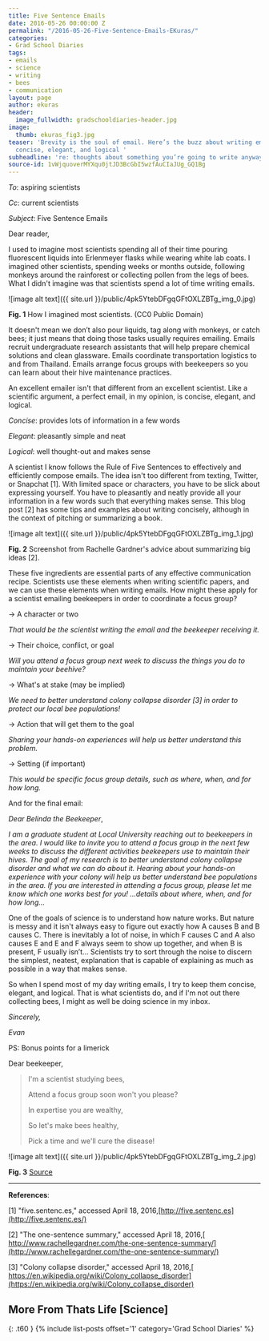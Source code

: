 ```yaml
---
title: Five Sentence Emails
date: 2016-05-26 00:00:00 Z
permalink: "/2016-05-26-Five-Sentence-Emails-EKuras/"
categories:
- Grad School Diaries
tags:
- emails
- science
- writing
- bees
- communication
layout: page
author: ekuras
header:
  image_fullwidth: gradschooldiaries-header.jpg
image:
  thumb: ekuras_fig3.jpg
teaser: 'Brevity is the soul of email. Here’s the buzz about writing emails that are
  concise, elegant, and logical '
subheadline: 're: thoughts about something you’re going to write anyway…'
source-id: 1vWjquoverMYXqu0jtJD3BcGbI5wzfAuCIaJUg_GQ1Bg
---
```


*To*: aspiring scientists

*Cc*: current scientists

*Subject*: Five Sentence Emails

 

Dear reader,

 

I used to imagine most scientists spending all of their time pouring fluorescent liquids into Erlenmeyer flasks while wearing white lab coats. I imagined other scientists, spending weeks or months outside, following monkeys around the rainforest or collecting pollen from the legs of bees. What I didn't imagine was that scientists spend a lot of time writing emails.

 

![image alt text]({{ site.url }}/public/4pk5YtebDFgqGFtOXLZBTg_img_0.jpg)

**Fig. 1** How I imagined most scientists. (CC0 Public Domain)

 

It doesn't mean we don’t also pour liquids, tag along with monkeys, or catch bees; it just means that doing those tasks usually requires emailing. Emails recruit undergraduate research assistants that will help prepare chemical solutions and clean glassware. Emails coordinate transportation logistics to and from Thailand. Emails arrange focus groups with beekeepers so you can learn about their hive maintenance practices.

 

An excellent emailer isn't that different from an excellent scientist. Like a scientific argument, a perfect email, in my opinion, is concise, elegant, and logical.

 

*Concise*: provides lots of information in a few words

*Elegant*: pleasantly simple and neat

*Logical*: well thought-out and makes sense

 

A scientist I know follows the Rule of Five Sentences to effectively and efficiently compose emails. The idea isn't too different from texting, Twitter, or Snapchat [1]. With limited space or characters, you have to be slick about expressing yourself. You have to pleasantly and neatly provide all your information in a few words such that everything makes sense. This blog post [2] has some tips and examples about writing concisely, although in the context of pitching or summarizing a book.

 

![image alt text]({{ site.url }}/public/4pk5YtebDFgqGFtOXLZBTg_img_1.jpg)

**Fig. 2** Screenshot from Rachelle Gardner's advice about summarizing big ideas [2].

 

These five ingredients are essential parts of any effective communication recipe. Scientists use these elements when writing scientific papers, and we can use these elements when writing emails. How might these apply for a scientist emailing beekeepers in order to coordinate a focus group?

 

→ A character or two

*That would be the scientist writing the email and the beekeeper receiving it.*

→ Their choice, conflict, or goal

*Will you attend a focus group next week to discuss the things you do to maintain your beehive?*

→ What's at stake (may be implied)

*We need to better understand colony collapse disorder [3] in order to protect our local bee populations!*

→ Action that will get them to the goal

*Sharing your hands-on experiences will help us better understand this problem.*

→ Setting (if important)

*This would be specific focus group details, such as where, when, and for how long.*

 

And for the final email:

 

*Dear Belinda the Beekeeper*,

*I am a graduate student at Local University reaching out to beekeepers in the area. I would like to invite you to attend a focus group in the next few weeks to discuss the different activities beekeepers use to maintain their hives. The goal of my research is to better understand colony collapse disorder and what we can do about it. Hearing about your hands-on experience with your colony will help us better understand bee populations in the area. If you are interested in attending a focus group, please let me know which one works best for you! …details about where, when, and for how long…*

 

One of the goals of science is to understand how nature works. But nature is messy and it isn't always easy to figure out exactly how A causes B and B causes C. There is inevitably a lot of noise, in which F causes C and A also causes E and E and F always seem to show up together, and when B is present, F usually isn’t… Scientists try to sort through the noise to discern the simplest, neatest, explanation that is capable of explaining as much as possible in a way that makes sense.

 

So when I spend most of my day writing emails, I try to keep them concise, elegant, and logical. That is what scientists do, and if I'm not out there collecting bees, I might as well be doing science in my inbox.

 

*Sincerely,*

 

*Evan*

 

PS: Bonus points for a limerick

 

Dear beekeeper,

> I'm a scientist studying bees,
>
> Attend a focus group soon won't you please?
>
> In expertise you are wealthy,
>
> So let's make bees healthy,
>
> Pick a time and we'll cure the disease!

 

![image alt text]({{ site.url }}/public/4pk5YtebDFgqGFtOXLZBTg_img_2.jpg)

**Fig. 3** [Source](http://www.doitfrugal.com/2014/01/)

** **

**References**:  	

[1] "five.sentenc.es," accessed April 18, 2016,[http://five.sentenc.es](http://five.sentenc.es/)

[2] "The one-sentence summary," accessed April 18, 2016,[ http://www.rachellegardner.com/the-one-sentence-summary/](http://www.rachellegardner.com/the-one-sentence-summary/)

[3] "Colony collapse disorder," accessed April 18, 2016,[ https://en.wikipedia.org/wiki/Colony_collapse_disorder](https://en.wikipedia.org/wiki/Colony_collapse_disorder)

## More From Thats Life [Science]
{: .t60 }
{% include list-posts offset='1' category='Grad School Diaries' %}
